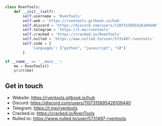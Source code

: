 ```python
class RvenTools:
    def __init__(self):
        self.username = 'RvenTools'
        self.web = 'https://rventools.gitbook.io/hub'
        self.discord = 'https://discord.com/users/1107315895426109440'
        self.telegram = 'https://t.me/rventools'
        self.cracked = 'https://cracked.io/RvenTools'
        self.nulled = 'https://www.nulled.to/user/5731497-rventools'
        self.code = {
            'languages': ["python", "javascript", "C#"]
        }

if __name__ == '__main__':
    me = RvenTools()
    print(me)
```

## Get in touch

- Website: https://rventools.gitbook.io/hub
- Discord: https://discord.com/users/1107315895426109440
- Telegram: https://t.me/rventools
- Cracked.io: https://cracked.io/RvenTools
- Nulled.to: https://www.nulled.to/user/5731497-rventools
